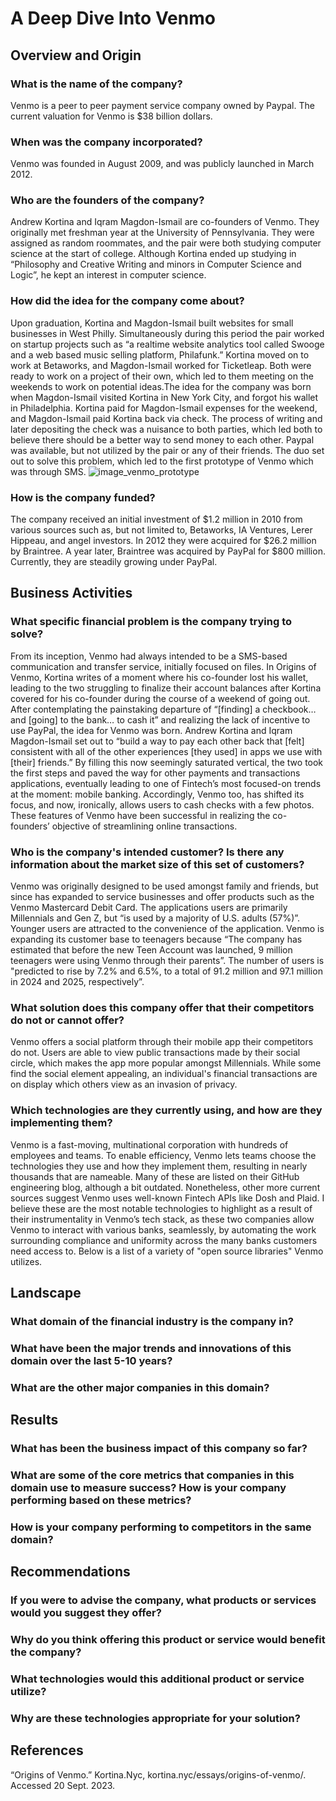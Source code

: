 # **A Deep Dive Into Venmo**

## Overview and Origin
### What is the name of the company?
Venmo is a peer to peer payment service company owned by Paypal. The current valuation for Venmo is $38 billion dollars.

### When was the company incorporated?
Venmo was founded in August 2009, and was publicly launched in March 2012.

### Who are the founders of the company?
Andrew Kortina and Iqram Magdon-Ismail are co-founders of Venmo. They originally met freshman year at the University of Pennsylvania. They were assigned as random roommates, and the pair were both studying computer science at the start of college. Although Kortina ended up studying in “Philosophy and Creative Writing and minors in Computer Science and Logic”, he kept an interest in computer science.

### How did the idea for the company come about?
Upon graduation, Kortina and Magdon-Ismail built websites for small businesses in West Philly. Simultaneously during this period the pair worked on startup projects such as “a realtime
website analytics tool called Swooge and a web based music selling platform, Philafunk.” Kortina moved on to work at Betaworks, and Magdon-Ismail worked for Ticketleap. Both were ready to work on a project of their own, which led to them meeting on the weekends to work on potential ideas.The idea for the company was born when Magdon-Ismail visited Kortina in New York City, and forgot his wallet in Philadelphia. Kortina paid for Magdon-Ismail expenses for the weekend, and Magdon-Ismail paid Kortina back via check. The process of writing and later depositing the check was a nuisance to both parties, which led both to believe there should be a better way to send money to each other. Paypal was available, but not utilized by the pair or any of their friends. The duo set out to solve this problem, which led to the first prototype of Venmo which was through SMS.
![image_venmo_prototype](pictures/venmo_prototype.png)


### How is the company funded?
The company received an initial investment of $1.2 million in 2010 from various sources such as, but not limited to, Betaworks, IA Ventures, Lerer Hippeau, and angel investors. In 2012 they were acquired for $26.2 million by Braintree. A year later, Braintree was acquired by PayPal for $800 million. Currently, they are steadily growing under PayPal.

## Business Activities
### What specific financial problem is the company trying to solve?
From its inception, Venmo had always intended to be a SMS-based communication and transfer service, initially focused on files. In Origins of Venmo, Kortina writes of a moment where his co-founder lost his wallet, leading to the two struggling to finalize their account balances after Kortina covered for his co-founder during the course of a weekend of going out. After contemplating the painstaking departure of “[finding] a checkbook… and [going] to the bank… to cash it” and realizing the lack of incentive to use PayPal, the idea for Venmo was born. Andrew Kortina and Iqram Magdon-Ismail set out to “build a way to pay each other back that [felt] consistent with all of the other experiences [they used] in apps we use with [their] friends.” By filling this now seemingly saturated vertical, the two took the first steps and paved the way for other payments and transactions applications, eventually leading to one of Fintech’s most focused-on trends at the moment: mobile banking. Accordingly, Venmo too, has shifted its focus, and now, ironically, allows users to cash checks with a few photos. These features of Venmo have been successful in realizing the co-founders’ objective of streamlining online transactions.

### Who is the company's intended customer? Is there any information about the market size of this set of customers?
Venmo was originally designed to be used amongst family and friends, but since has expanded to service businesses and offer products such as the Venmo Mastercard Debit Card. The applications users are primarily Millennials and Gen Z, but “is used by a majority of U.S. adults (57%)”. Younger users are attracted to the convenience of the application. Venmo is expanding its customer base to teenagers because “The company has estimated that before the new Teen Account was launched, 9 million teenagers were using Venmo through their parents”. The number of users is "predicted to rise by 7.2% and 6.5%, to a total of 91.2 million and 97.1 million in 2024 and 2025, respectively”.

### What solution does this company offer that their competitors do not or cannot offer?
Venmo offers a social platform through their mobile app their competitors do not. Users are able to view public transactions made by their social circle, which makes the app more popular amongst Millennials. While some find the social element appealing, an individual's financial transactions are on display which others view as an invasion of privacy.

### Which technologies are they currently using, and how are they implementing them?
Venmo is a fast-moving, multinational corporation with hundreds of employees and teams. To enable efficiency, Venmo lets teams choose the technologies they use and how they implement them, resulting in nearly thousands that are nameable. Many of these are listed on their GitHub engineering blog, although a bit outdated. Nonetheless, other more current sources suggest Venmo uses well-known Fintech APIs like Dosh and Plaid. I believe these are the most notable technologies to highlight as a result of their instrumentality in Venmo’s tech stack, as these two companies allow Venmo to interact with various banks, seamlessly, by automating the work surrounding compliance and uniformity across the many banks customers need access to. Below is a list of a variety of "open source libraries" Venmo utilizes.  


## Landscape
### What domain of the financial industry is the company in?

### What have been the major trends and innovations of this domain over the last 5-10 years?

### What are the other major companies in this domain?

## Results
### What has been the business impact of this company so far?

### What are some of the core metrics that companies in this domain use to measure success? How is your company performing based on these metrics?

### How is your company performing to competitors in the same domain?

## Recommendations
### If you were to advise the company, what products or services would you suggest they offer?

### Why do you think offering this product or service would benefit the company?

### What technologies would this additional product or service utilize?

### Why are these technologies appropriate for your solution?










## References
“Origins of Venmo.” Kortina.Nyc, kortina.nyc/essays/origins-of-venmo/. Accessed 20 Sept. 2023. 

